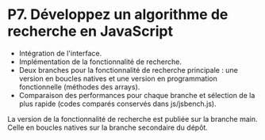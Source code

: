 # P7. Développez un algorithme de recherche en JavaScript

- Intégration de l'interface.
- Implémentation de la fonctionnalité de recherche.
- Deux branches pour la fonctionnalité de recherche principale : une version en boucles natives et une version en programmation fonctionnelle (méthodes des arrays).
- Comparaison des performances pour chaque branche et sélection de la plus rapide (codes comparés conservés dans js/jsbench.js).


La version de la fonctionnalité de recherche est publiée sur la branche main. Celle en boucles natives sur la branche secondaire du dépôt.
